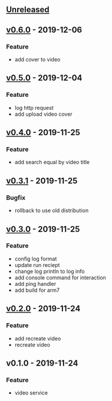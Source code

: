 <a name="unreleased"></a>
## [Unreleased]


<a name="v0.6.0"></a>
## [v0.6.0] - 2019-12-06
### Feature
- add cover to video


<a name="v0.5.0"></a>
## [v0.5.0] - 2019-12-04
### Feature
- log http request
- add upload video cover


<a name="v0.4.0"></a>
## [v0.4.0] - 2019-11-25
### Feature
- add search equal by video title


<a name="v0.3.1"></a>
## [v0.3.1] - 2019-11-25
### Bugfix
- rollback to use old distribution


<a name="v0.3.0"></a>
## [v0.3.0] - 2019-11-25
### Feature
- config log format
- update run reciept
- change log println to log info
- add console command for interaction
- add ping handler
- add build for arm7


<a name="v0.2.0"></a>
## [v0.2.0] - 2019-11-24
### Feature
- add recreate video
- recreate video


<a name="v0.1.0"></a>
## v0.1.0 - 2019-11-24
### Feature
- video service


[Unreleased]: https://gitlab.com/homed/homde-service/compare/v0.6.0...HEAD
[v0.6.0]: https://gitlab.com/homed/homde-service/compare/v0.5.0...v0.6.0
[v0.5.0]: https://gitlab.com/homed/homde-service/compare/v0.4.0...v0.5.0
[v0.4.0]: https://gitlab.com/homed/homde-service/compare/v0.3.1...v0.4.0
[v0.3.1]: https://gitlab.com/homed/homde-service/compare/v0.3.0...v0.3.1
[v0.3.0]: https://gitlab.com/homed/homde-service/compare/v0.2.0...v0.3.0
[v0.2.0]: https://gitlab.com/homed/homde-service/compare/v0.1.0...v0.2.0
